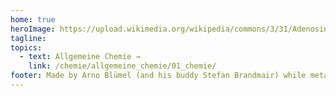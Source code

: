 ```yaml
---
home: true
heroImage: https://upload.wikimedia.org/wikipedia/commons/3/31/Adenosintriphosphat_protoniert.svg
tagline:
topics:
  - text: Allgemeine Chemie →
    link: /chemie/allgemeine_chemie/01_chemie/
footer: Made by Arno Blümel (and his buddy Stefan Brandmair) while metabolizing Adenosine Triphosphate
---
```

